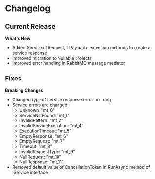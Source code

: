 # Changelog

## Current Release

**What's New**
- Added Service<TRequest, TPayload> extension methods to create a service response
- Improved migration to Nullable projects
- Improved error handling in RabbitMQ message mediator

**Fixes**
- 

**Breaking Changes**
- Changed type of service response error to string 
- Service errors are changed:
  - Unknown: "mt_0"
  - ServiceNotFound: "mt_1"
  - InvalidPattern: "mt_2"
  - InvalidServiceExecution: "mt_4"
  - ExecutionTimeout: "mt_5"
  - EmptyResponse: "mt_6"
  - EmptyRequest: "mt_7"
  - Timeout: "mt_8"
  - InvalidRequestType: "mt_9"
  - NullRequest: "mt_10"
  - NullResponse: "mt_11"
- Removed default value of CancellationToken in RunAsync method of IService interface 